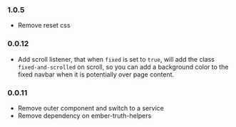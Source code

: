 ### 1.0.5
 - Remove reset css

### 0.0.12
 - Add scroll listener, that when `fixed` is set to `true`, will add the class `fixed-and-scrolled` on scroll, so you can add a background color to the fixed navbar when it is potentially over page content.

### 0.0.11
 - Remove outer component and switch to a service
 - Remove dependency on ember-truth-helpers
